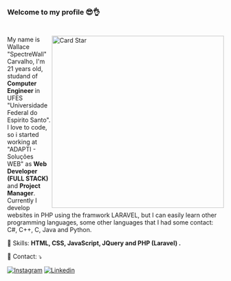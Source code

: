 <h3>Welcome to my profile 😎👌</h3>

#

<a href="https://github.com/spectrewall"><img src="https://github-readme-stats.vercel.app/api/top-langs/?username=spectrewall&hide=html&layout=compact&theme=dracula" alt="Card Star" align="right" width="400px" min-width="300px"></a>

<p align="left">
  My name is Wallace "SpectreWall" Carvalho, I'm 21 years old, studand of <strong> Computer Engineer </strong> in UFES "Universidade Federal do Espirito Santo". I love to code, so i started working at "ADAPTI - Soluções WEB" as <strong>Web Developer (FULL STACK)</strong> and <strong>Project Manager</strong>. Currently I develop websites in PHP using the framwork LARAVEL, but I can easily learn other programming languages, some other languages that I had some contact: C#, C++, C, Java and Python.
</p>

<p align="left">
  🎯 Skills: <strong>HTML, CSS, JavaScript, JQuery and PHP (Laravel) .</strong>
</p>

<p align="left">
  📩 Contact: ⤵️
</p>

<p align="left">
  <a href="https://www.instagram.com/wallace.spec" target="_blank">
  <img src="https://img.shields.io/badge/-Instagram-DF0174?style=flat-square&labelColor=DF0174&logo=instagram&logoColor=white" alt="Instagram"/></a>

  <a href="https://www.linkedin.com/in/spectrewall/" target="_blank">
  <img src="https://img.shields.io/badge/-Linkedin-0e76a8?style=flat-square&labelColor=0e76a8&logo=linkedin&logoColor=white" alt="Linkedin"/></a>
</p>
